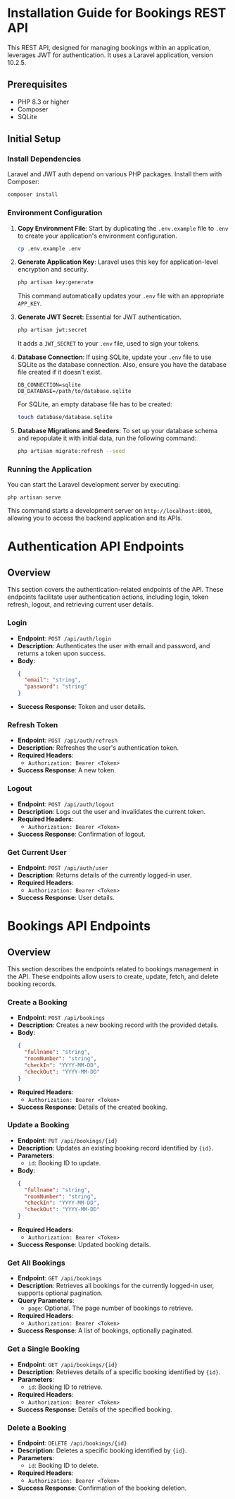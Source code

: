# Installation Guide for Bookings REST API

This REST API, designed for managing bookings within an application, leverages JWT for authentication. It uses a Laravel application, version 10.2.5.

## Prerequisites

- PHP 8.3 or higher
- Composer
- SQLite

## Initial Setup

### Install Dependencies

Laravel and JWT auth depend on various PHP packages. Install them with Composer:

```sh
composer install
```

### Environment Configuration

1. **Copy Environment File**: Start by duplicating the `.env.example` file to `.env` to create your application's environment configuration.

    ```sh
    cp .env.example .env
    ```

2. **Generate Application Key**: Laravel uses this key for application-level encryption and security.

    ```sh
    php artisan key:generate
    ```

    This command automatically updates your `.env` file with an appropriate `APP_KEY`.

3. **Generate JWT Secret**: Essential for JWT authentication.

    ```sh
    php artisan jwt:secret
    ```

    It adds a `JWT_SECRET` to your `.env` file, used to sign your tokens.

4. **Database Connection**: If using SQLite, update your `.env` file to use SQLite as the database connection. Also, ensure you have the database file created if it doesn't exist.

    ```plaintext
    DB_CONNECTION=sqlite
    DB_DATABASE=/path/to/database.sqlite
    ```

    For SQLite, an empty database file has to be created:

    ```sh
    touch database/database.sqlite
    ```
5. **Database Migrations and Seeders**: To set up your database schema and repopulate it with initial data, run the following command:

    ```sh
    php artisan migrate:refresh --seed
    ```

### Running the Application

You can start the Laravel development server by executing:

    php artisan serve

This command starts a development server on `http://localhost:8000`, allowing you to access the backend application and its APIs.

# Authentication API Endpoints

## Overview

This section covers the authentication-related endpoints of the API. These endpoints facilitate user authentication actions, including login, token refresh, logout, and retrieving current user details.

### Login

- **Endpoint**: `POST /api/auth/login`
- **Description**: Authenticates the user with email and password, and returns a token upon success.
- **Body**:
    ```json
    {
      "email": "string",
      "password": "string"
    }
    ```
- **Success Response**: Token and user details.

### Refresh Token

- **Endpoint**: `POST /api/auth/refresh`
- **Description**: Refreshes the user's authentication token.
- **Required Headers**:
    - `Authorization: Bearer <Token>`
- **Success Response**: A new token.

### Logout

- **Endpoint**: `POST /api/auth/logout`
- **Description**: Logs out the user and invalidates the current token.
- **Required Headers**:
    - `Authorization: Bearer <Token>`
- **Success Response**: Confirmation of logout.

### Get Current User

- **Endpoint**: `POST /api/auth/user`
- **Description**: Returns details of the currently logged-in user.
- **Required Headers**:
    - `Authorization: Bearer <Token>`
- **Success Response**: User details.

# Bookings API Endpoints

## Overview

This section describes the endpoints related to bookings management in the API. These endpoints allow users to create, update, fetch, and delete booking records.

### Create a Booking

- **Endpoint**: `POST /api/bookings`
- **Description**: Creates a new booking record with the provided details.
- **Body**:
    ```json
    {
      "fullname": "string",
      "roomNumber": "string",
      "checkIn": "YYYY-MM-DD",
      "checkOut": "YYYY-MM-DD"
    }
    ```
- **Required Headers**:
    - `Authorization: Bearer <Token>`
- **Success Response**: Details of the created booking.

### Update a Booking

- **Endpoint**: `PUT /api/bookings/{id}`
- **Description**: Updates an existing booking record identified by `{id}`.
- **Parameters**:
    - `id`: Booking ID to update.
- **Body**:
    ```json
    {
      "fullname": "string",
      "roomNumber": "string",
      "checkIn": "YYYY-MM-DD",
      "checkOut": "YYYY-MM-DD"
    }
    ```
- **Required Headers**:
    - `Authorization: Bearer <Token>`
- **Success Response**: Updated booking details.

### Get All Bookings

- **Endpoint**: `GET /api/bookings`
- **Description**: Retrieves all bookings for the currently logged-in user, supports optional pagination.
- **Query Parameters**:
    - `page`: Optional. The page number of bookings to retrieve.
- **Required Headers**:
    - `Authorization: Bearer <Token>`
- **Success Response**: A list of bookings, optionally paginated.

### Get a Single Booking

- **Endpoint**: `GET /api/bookings/{id}`
- **Description**: Retrieves details of a specific booking identified by `{id}`.
- **Parameters**:
    - `id`: Booking ID to retrieve.
- **Required Headers**:
    - `Authorization: Bearer <Token>`
- **Success Response**: Details of the specified booking.

### Delete a Booking

- **Endpoint**: `DELETE /api/bookings/{id}`
- **Description**: Deletes a specific booking identified by `{id}`.
- **Parameters**:
    - `id`: Booking ID to delete.
- **Required Headers**:
    - `Authorization: Bearer <Token>`
- **Success Response**: Confirmation of the booking deletion.
